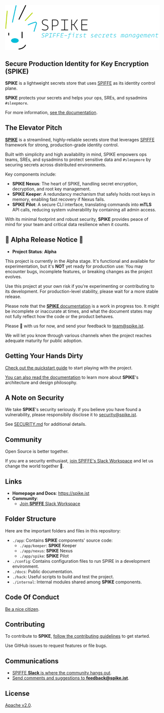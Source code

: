 ![SPIKE](assets/spike-banner-lg.png)

## Secure Production Identity for Key Encryption (SPIKE)

**SPIKE** is a lightweight secrets store that uses [SPIFFE][spiffe]
as its identity control plane.

**SPIKE** protects your secrets and helps your ops, SREs, and sysadmins
`#sleepmore`.

For more information, [see the documentation][docs].

[docs]: https://spike.ist/
[spiffe]: https://spiffe.io/

## The Elevator Pitch

[**SPIKE**][spike] is a streamlined, highly-reliable secrets store that leverages 
[SPIFFE][spiffe] framework for strong, production-grade identity control. 

Built with simplicity and high availability in mind, SPIKE empowers ops teams, 
SREs, and sysadmins to protect sensitive data and `#sleepmore` by securing 
secrets across distributed environments.

Key components include:

* **SPIKE Nexus**: The heart of SPIKE, handling secret encryption, decryption, 
  and root key management.
* **SPIKE Keeper**: A redundancy mechanism that safely holds root keys in memory, 
  enabling fast recovery if Nexus fails.
* **SPIKE Pilot**: A secure CLI interface, translating commands into **mTLS** 
  API calls, reducing system vulnerability by containing all admin access.

With its minimal footprint and robust security, **SPIKE** provides peace of mind 
for your team and critical data resilience when it counts.

## 🚨 Alpha Release Notice 🚨

* **Project Status**: **Alpha**

This project is currently in the Alpha stage. It's functional and available for
experimentation, but it's **NOT** yet ready for production use: You may encounter
bugs, incomplete features, or breaking changes as the project evolves.

Use this project at your own risk if you're experimenting or contributing to its
development. For production-level stability, please wait for a more stable
release.

Please note that the [**SPIKE** documentation][docs] is a work in progress too.
It might be incomplete or inaccurate at times, and what the document
states may not fully reflect how the code or the product behaves.

Please 🐻 with us for now, and send your feedback to [team@spike.ist](mailto:team@spike.ist).

We will let you know through various channels when the project reaches adequate
maturity for public adoption.

## Getting Your Hands Dirty

[Check out the quickstart guide][quickstart] to start playing with the project.

[You can also read the documentation][spike] to learn more about **SPIKE**'s
architecture and design philosophy.

## A Note on Security

We take **SPIKE**'s security seriously. If you believe you have
found a vulnerability, please responsibily disclose it to 
[security@spike.ist](mailto:security@spike.ist).

See [SECURITY.md](SECURITY.md) for additional details.

## Community

Open Source is better together.

If you are a security enthusiast, [join SPIFFE's Slack Workspace][spiffe-slack]
and let us change the world together 🤘.

## Links

* **Homepage and Docs**: <https://spike.ist>
* **Community**:
    * [Join **SPIFFE** Slack Workspace][spiffe-slack]

## Folder Structure

Here are the important folders and files in this repository:

* `./app`: Contains **SPIKE** components' source code:
  * `./app/keeper`: **SPIKE** Keeper
  * `./app/nexus`: **SPIKE** Nexus
  * `./app/spike`: **SPIKE** Pilot
* `./config`: Contains configuration files to run SPIRE in a development
  environment.
* `./docs`: Public documentation.
* `./hack`: Useful scripts to build and test the project.
* `./internal`: Internal modules shared among **SPIKE** components.

## Code Of Conduct

[Be a nice citizen](CODE_OF_CONDUCT.md).

## Contributing

To contribute to **SPIKE**, [follow the contributing 
guidelines](CONTRIBUTING.md) to get started.

Use GitHub issues to request features or file bugs.

## Communications

* [SPIFFE **Slack** is where the community hangs out][spiffe-slack].
* [Send comments and suggestions to
  **feedback@spike.ist**](mailto:feedback@spike.ist).

## License

[Apache v2.0](LICENSE).

[spiffe-slack]: https://slack.spiffe.io/
[spiffe]: https://spiffe.io/
[spike]: https://spike.ist/
[quickstart]: https://spike.ist/#/quickstart
